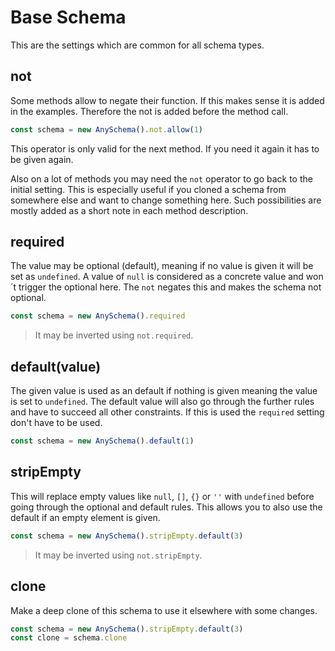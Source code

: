 # Base Schema

This are the settings which are common for all schema types.

## not

Some methods allow to negate their function. If this makes sense it is added
in the examples. Therefore the not is added before the method call.

```js
const schema = new AnySchema().not.allow(1)
```

This operator is only valid for the next method. If you need it again it has to
be given again.

Also on a lot of methods you may need the `not` operator to go back to the initial
setting. This is especially useful if you cloned a schema from somewhere else and
want to change something here. Such possibilities are mostly added as a short note
in each method description.

## required

The value may be optional (default), meaning if no value is given it will be set
as `undefined`. A value of `null` is considered as a concrete value and won´t trigger
the optional here. The `not` negates this and makes the schema not optional.

```js
const schema = new AnySchema().required
```

> It may be inverted using `not.required`.

## default(value)

The given value is used as an default if nothing is given meaning the value is set
to `undefined`. The default value will also go through the further rules and have
to succeed all other constraints.
If this is used the `required` setting don't have to be used.

```js
const schema = new AnySchema().default(1)
```

## stripEmpty

This will replace empty values like `null`, `[]`, `{}` or `''` with `undefined`
before going through the optional and default rules. This allows you to also use
the default if an empty element is given.

```js
const schema = new AnySchema().stripEmpty.default(3)
```

> It may be inverted using `not.stripEmpty`.

## clone

Make a deep clone of this schema to use it elsewhere with some changes.

```js
const schema = new AnySchema().stripEmpty.default(3)
const clone = schema.clone
```
